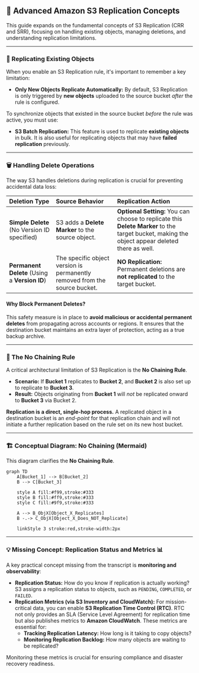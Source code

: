 ## 🔄 Advanced Amazon S3 Replication Concepts

This guide expands on the fundamental concepts of S3 Replication (CRR and SRR), focusing on handling existing objects, managing deletions, and understanding replication limitations.

-----

### 🧱 Replicating Existing Objects

When you enable an S3 Replication rule, it's important to remember a key limitation:

  * **Only New Objects Replicate Automatically:** By default, S3 Replication is only triggered by **new objects** uploaded to the source bucket *after* the rule is configured.

To synchronize objects that existed in the source bucket *before* the rule was active, you must use:

  * **S3 Batch Replication:** This feature is used to replicate **existing objects** in bulk. It is also useful for replicating objects that may have **failed replication** previously.

-----

### 🗑️ Handling Delete Operations

The way S3 handles deletions during replication is crucial for preventing accidental data loss:

| Deletion Type | Source Behavior | Replication Action |
| :--- | :--- | :--- |
| **Simple Delete** (No Version ID specified) | S3 adds a **Delete Marker** to the source object. | **Optional Setting:** You can choose to replicate this **Delete Marker** to the target bucket, making the object appear deleted there as well. |
| **Permanent Delete** (Using a **Version ID**) | The specific object version is permanently removed from the source bucket. | **NO Replication:** Permanent deletions are **not replicated** to the target bucket. |

#### Why Block Permanent Deletes?

This safety measure is in place to **avoid malicious or accidental permanent deletes** from propagating across accounts or regions. It ensures that the destination bucket maintains an extra layer of protection, acting as a true backup archive.

-----

### 🔗 The No Chaining Rule

A critical architectural limitation of S3 Replication is the **No Chaining Rule**.

  * **Scenario:** If **Bucket 1** replicates to **Bucket 2**, and **Bucket 2** is also set up to replicate to **Bucket 3**.
  * **Result:** Objects originating from **Bucket 1** will *not* be replicated onward to **Bucket 3** via Bucket 2.

**Replication is a direct, single-hop process.** A replicated object in a destination bucket is an *end-point* for that replication chain and will not initiate a further replication based on the rule set on its new host bucket.

-----

### 🏗️ Conceptual Diagram: No Chaining (Mermaid)

This diagram clarifies the **No Chaining Rule**.

```mermaid
graph TD
    A[Bucket_1] --> B[Bucket_2]
    B --> C[Bucket_3]

    style A fill:#f99,stroke:#333
    style B fill:#ff9,stroke:#333
    style C fill:#9f9,stroke:#333

    A --> B_ObjX[Object_X_Replicates]
    B -.-> C_ObjX[Object_X_Does_NOT_Replicate]

    linkStyle 3 stroke:red,stroke-width:2px
```

-----

### 💡 Missing Concept: Replication Status and Metrics 📊

A key practical concept missing from the transcript is **monitoring and observability**:

  * **Replication Status:** How do you know if replication is actually working? S3 assigns a replication status to objects, such as `PENDING`, `COMPLETED`, or `FAILED`.
  * **Replication Metrics (via S3 Inventory and CloudWatch):** For mission-critical data, you can enable **S3 Replication Time Control (RTC)**. RTC not only provides an SLA (Service Level Agreement) for replication time but also publishes metrics to **Amazon CloudWatch**. These metrics are essential for:
      * **Tracking Replication Latency:** How long is it taking to copy objects?
      * **Monitoring Replication Backlog:** How many objects are waiting to be replicated?

Monitoring these metrics is crucial for ensuring compliance and disaster recovery readiness.